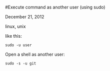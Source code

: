 #Execute command as another user (using sudo)

December 21, 2012

linux, unix


like this:

    sudo -u user

Open a shell as another user:

    sudo -s -u git

